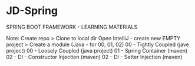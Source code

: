 # JD-Spring
SPRING BOOT FRAMEWORK - LEARNING MATERIALS

Note: Create repo > Clone to local dir Open IntelliJ - create new EMPTY project > Create a module (Java - for 00, 01, 02)
00 - Tightly Coupled (jave project)
00 - Loosely Coupled (java project)
01 - Spring Container (maven)
02 - DI - Constructor Injection (maven)
02 - DI - Setter Injection (maven)
